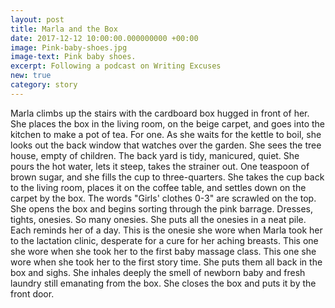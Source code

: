 ```yaml
---
layout: post
title: Marla and the Box
date: 2017-12-12 10:00:00.000000000 +00:00
image: Pink-baby-shoes.jpg
image-text: Pink baby shoes.
excerpt: Following a podcast on Writing Excuses
new: true
category: story
---
```


Marla climbs up the stairs with the cardboard box hugged in front of her. She places the box in the living room, on the beige carpet, and goes into the kitchen to make a pot of tea. For one. As she waits for the kettle to boil, she looks out the back window that watches over the garden. She sees the tree house, empty of children. The back yard is tidy, manicured, quiet. She pours the hot water, lets it steep, takes the strainer out. One teaspoon of brown sugar, and she fills the cup to three-quarters. She takes the cup back to the living room, places it on the coffee table, and settles down on the carpet by the box. The words "Girls' clothes 0-3" are scrawled on the top. She opens the box and begins sorting through the pink barrage. Dresses, tights, onesies. So many onesies. She puts all the onesies in a neat pile. Each reminds her of a day. This is the onesie she wore when Marla took her to the lactation clinic, desperate for a cure for her aching breasts. This one she wore when she took her to the first baby massage class. This one she wore when she took her to the first story time. She puts them all back in the box and sighs. She inhales deeply the smell of newborn baby and fresh laundry still emanating from the box. She closes the box and puts it by the front door.
